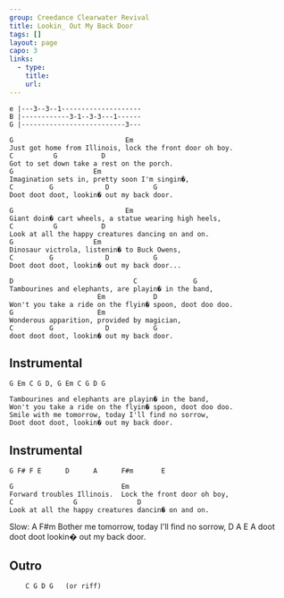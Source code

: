 ```yaml
---
group: Creedance Clearwater Revival
title: Lookin_ Out My Back Door
tags: []
layout: page
capo: 3
links: 
  - type: 
    title: 
    url: 
---
```



	e |---3--3--1--------------------
	B |------------3-1--3-3---1------
	G |--------------------------3---

	G                            Em
	Just got home from Illinois, lock the front door oh boy.
	C          G           D
	Got to set down take a rest on the porch.
	G                    Em
	Imagination sets in, pretty soon I'm singin�,
	C         G             D           G
	Doot doot doot, lookin� out my back door.

	G                            Em
	Giant doin� cart wheels, a statue wearing high heels,
	C          G           D
	Look at all the happy creatures dancing on and on.
	G                    Em
	Dinosaur victrola, listenin� to Buck Owens,
	C         G             D           G
	Doot doot doot, lookin� out my back door...

	D                              C              G
	Tambourines and elephants, are playin� in the band,
	                      Em            D
	Won't you take a ride on the flyin� spoon, doot doo doo.
	G                     Em
	Wonderous apparition, provided by magician,
	C         G             D           G
	doot doot doot, lookin� out my back door.

## Instrumental
	G Em C G D, G Em C G D G

	Tambourines and elephants are playin� in the band,
	Won't you take a ride on the flyin� spoon, doot doo doo.
	Smile with me tomorrow, today I'll find no sorrow,
	Doot doot doot, lookin� out my back door.

## Instrumental
	G F# F E      D      A      F#m       E

	G                           Em
	Forward troubles Illinois.  Lock the front door oh boy,
	C               G               D
	Look at all the happy creatures dancin� on and on.

Slow:
	A                   F#m
	Bother me tomorrow, today I'll find no sorrow,
	D         A            E           A
	doot doot doot lookin� out my back door.

## Outro
		C G D G   (or riff)

